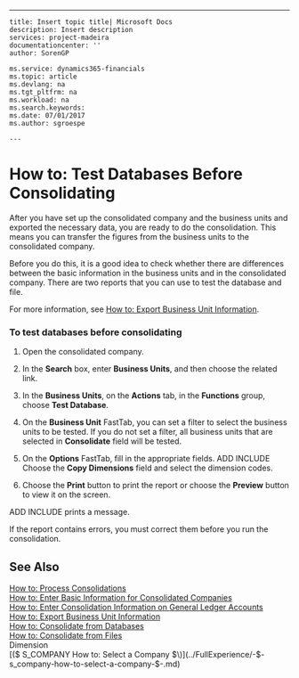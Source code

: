 ---
    title: Insert topic title| Microsoft Docs
    description: Insert description
    services: project-madeira
    documentationcenter: ''
    author: SorenGP

    ms.service: dynamics365-financials
    ms.topic: article
    ms.devlang: na
    ms.tgt_pltfrm: na
    ms.workload: na
    ms.search.keywords:
    ms.date: 07/01/2017
    ms.author: sgroespe

    ---
# How to: Test Databases Before Consolidating
After you have set up the consolidated company and the business units and exported the necessary data, you are ready to do the consolidation. This means you can transfer the figures from the business units to the consolidated company.  
  
 Before you do this, it is a good idea to check whether there are differences between the basic information in the business units and in the consolidated company. There are two reports that you can use to test the database and file.  
  
 For more information, see [How to: Export Business Unit Information](../FullExperience/how-to-test-files-before-consolidating.md).  
  
### To test databases before consolidating  
  
1.  Open the consolidated company.  
  
2.  In the **Search** box, enter **Business Units**, and then choose the related link.  
  
3.  In the **Business Units**, on the **Actions** tab, in the **Functions** group, choose **Test Database**.  
  
4.  On the **Business Unit** FastTab, you can set a filter to select the business units to be tested. If you do not set a filter, all business units that are selected in **Consolidate** field will be tested.  
  
5.  On the **Options** FastTab, fill in the appropriate fields. ADD INCLUDE<!--[!INCLUDE[bp_fieldhelp]()]--> Choose the **Copy Dimensions** field and select the dimension codes.  
  
6.  Choose the **Print** button to print the report or choose the **Preview** button to view it on the screen.  
  
 ADD INCLUDE<!--[!INCLUDE[navnow](../../includes/navnow_md.md)]--> prints a message.  
  
 If the report contains errors, you must correct them before you run the consolidation.  
  
## See Also  
 [How to: Process Consolidations](../FullExperience/how-to-process-consolidations.md)   
 [How to: Enter Basic Information for Consolidated Companies](../FullExperience/how-to-enter-basic-information-for-consolidated-companies.md)   
 [How to: Enter Consolidation Information on General Ledger Accounts](../FullExperience/how-to-enter-consolidation-information-on-general-ledger-accounts.md)   
 [How to: Export Business Unit Information](../FullExperience/how-to-export-business-unit-information.md)   
 [How to: Consolidate from Databases](../FullExperience/how-to-consolidate-from-databases.md)   
 [How to: Consolidate from Files](../FullExperience/how-to-consolidate-from-files.md)   
 Dimension   
 [\($ S\_COMPANY How to: Select a Company $\)](../FullExperience/-$-s_company-how-to-select-a-company-$-.md)